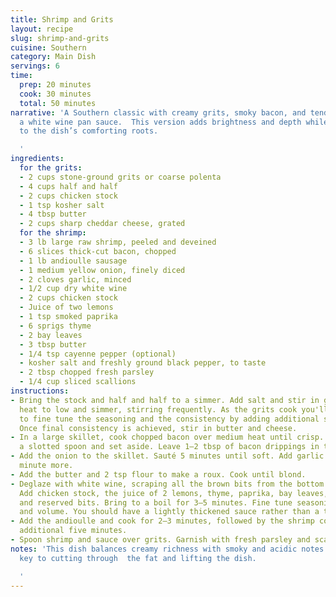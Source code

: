 ```yaml
---
title: Shrimp and Grits
layout: recipe
slug: shrimp-and-grits
cuisine: Southern
category: Main Dish
servings: 6
time:
  prep: 20 minutes
  cook: 30 minutes
  total: 50 minutes
narrative: 'A Southern classic with creamy grits, smoky bacon, and tender shrimp in
  a white wine pan sauce.  This version adds brightness and depth while staying true
  to the dish’s comforting roots.

  '
ingredients:
  for the grits:
  - 2 cups stone-ground grits or coarse polenta
  - 4 cups half and half
  - 2 cups chicken stock
  - 1 tsp kosher salt
  - 4 tbsp butter
  - 2 cups sharp cheddar cheese, grated
  for the shrimp:
  - 3 lb large raw shrimp, peeled and deveined
  - 6 slices thick-cut bacon, chopped
  - 1 lb andioulle sausage
  - 1 medium yellow onion, finely diced
  - 2 cloves garlic, minced
  - 1/2 cup dry white wine
  - 2 cups chicken stock
  - Juice of two lemons
  - 1 tsp smoked paprika
  - 6 sprigs thyme
  - 2 bay leaves
  - 3 tbsp butter
  - 1/4 tsp cayenne pepper (optional)
  - kosher salt and freshly ground black pepper, to taste
  - 2 tbsp chopped fresh parsley
  - 1/4 cup sliced scallions
instructions:
- Bring the stock and half and half to a simmer. Add salt and stir in grits. Reduce
  heat to low and simmer, stirring frequently. As the grits cook you'll likely need
  to fine tune the seasoning and the consistency by adding additional salt and dairy.
  Once final consistency is achieved, stir in butter and cheese.
- In a large skillet, cook chopped bacon over medium heat until crisp. Remove with
  a slotted spoon and set aside. Leave 1–2 tbsp of bacon drippings in the skillet.
- Add the onion to the skillet. Sauté 5 minutes until soft. Add garlic and cook 1
  minute more.
- Add the butter and 2 tsp flour to make a roux. Cook until blond.
- Deglaze with white wine, scraping all the brown bits from the bottom of the pan.
  Add chicken stock, the juice of 2 lemons, thyme, paprika, bay leaves, cayenne pepper,
  and reserved bits. Bring to a boil for 3–5 minutes. Fine tune seasoning, consistency,
  and volume. You should have a lightly thickened sauce rather than a thick gravy.
- Add the andioulle and cook for 2–3 minutes, followed by the shrimp cooking for an
  additional five minutes.
- Spoon shrimp and sauce over grits. Garnish with fresh parsley and scallions.
notes: 'This dish balances creamy richness with smoky and acidic notes. The wine is
  key to cutting through  the fat and lifting the dish.

  '
---
```

